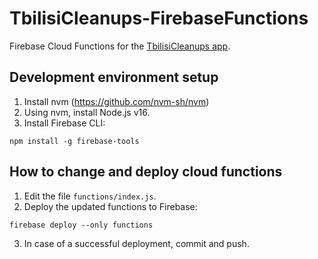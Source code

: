 # TbilisiCleanups-FirebaseFunctions
Firebase Cloud Functions for the [TbilisiCleanups app](https://github.com/vadimbelyaev/TbilisiCleanups).

## Development environment setup

1. Install nvm (https://github.com/nvm-sh/nvm)
2. Using nvm, install Node.js v16.
3. Install Firebase CLI:
```shell
npm install -g firebase-tools
```

## How to change and deploy cloud functions

1. Edit the file `functions/index.js`.
2. Deploy the updated functions to Firebase:
```shell
firebase deploy --only functions
```
3. In case of a successful deployment, commit and push.
